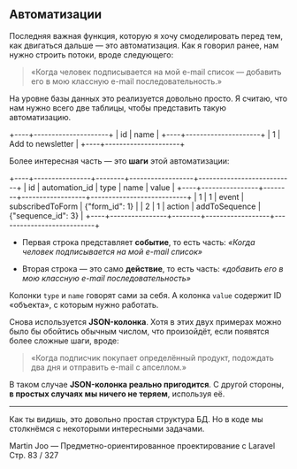 ## Автоматизации

Последняя важная функция, которую я хочу смоделировать перед тем, как двигаться дальше — это автоматизация.
Как я говорил ранее, нам нужно строить потоки, вроде следующего:

> «Когда человек подписывается на мой e-mail список — добавить его в мою классную e-mail последовательность.»

На уровне базы данных это реализуется довольно просто.
Я считаю, что нам нужно всего две таблицы, чтобы представить такую автоматизацию.

+----+---------------------+
| id | name                |
+----+---------------------+
| 1  | Add to newsletter   |
+----+---------------------+

Более интересная часть — это **шаги** этой автоматизации:

+----+----------------+--------+------------------+---------------------------+
| id | automation_id  | type   | name             | value                     |
+----+----------------+--------+------------------+---------------------------+
| 1  | 1              | event  | subscribedToForm | {"form_id": 1}            |
| 2  | 1              | action | addToSequence    | {"sequence_id": 3}        |
+----+----------------+--------+------------------+---------------------------+

* Первая строка представляет **событие**, то есть часть:
  *«Когда человек подписывается на мой e-mail список»*

* Вторая строка — это само **действие**, то есть часть:
  *«добавить его в мою классную e-mail последовательность»*

Колонки `type` и `name` говорят сами за себя.
А колонка `value` содержит ID «объекта», с которым нужно работать.

Снова используется **JSON-колонка**.
Хотя в этих двух примерах можно было бы обойтись обычным числом,
что произойдёт, если появятся более сложные шаги, вроде:

> «Когда подписчик покупает определённый продукт, подождать два дня и отправить e-mail с апселлом.»

В таком случае **JSON-колонка реально пригодится**.
С другой стороны, **в простых случаях мы ничего не теряем**, используя её.

---

Как ты видишь, это довольно простая структура БД.
Но в коде мы столкнёмся с некоторыми интересными задачами.

Martin Joo — Предметно-ориентированное проектирование с Laravel
Стр. 83 / 327
